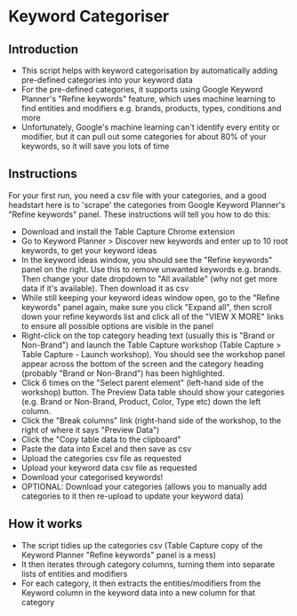 # Keyword Categoriser

## Introduction

- This script helps with keyword categorisation by automatically adding pre-defined categories into your keyword data
- For the pre-defined categories, it supports using Google Keyword Planner's "Refine keywords" feature, which uses machine learning to find entities and modifiers e.g. brands, products, types, conditions and more
- Unfortunately, Google's machine learning can't identify every entity or modifier, but it can pull out some categories for about 80% of your keywords, so it will save you lots of time

## Instructions

For your first run, you need a csv file with your categories, and a good headstart here is to 'scrape' the categories from Google Keyword Planner's "Refine keywords" panel. These instructions will tell you how to do this:
- Download and install the Table Capture Chrome extension
- Go to Keyword Planner > Discover new keywords and enter up to 10 root keywords, to get your keyword ideas
- In the keyword ideas window, you should see the "Refine keywords" panel on the right. Use this to remove unwanted keywords e.g. brands. Then change your date dropdown to "All available" (why not get more data if it's available). Then download it as csv
- While still keeping your keyword ideas window open, go to the "Refine keywords" panel again, make sure you click "Expand all", then scroll down your refine keywords list and click all of the "VIEW X MORE" links to ensure all possible options are visible in the panel
- Right-click on the top category heading text (usually this is "Brand or Non-Brand") and launch the Table Capture workshop (Table Capture > Table Capture - Launch workshop). You should see the workshop panel appear across the bottom of the screen and the category heading (probably "Brand or Non-Brand") has been highlighted.
- Click 6 times on the "Select parent element" (left-hand side of the workshop) button. The Preview Data table should show your categories (e.g. Brand or Non-Brand, Product, Color, Type etc) down the left column. 
- Click the "Break columns" link (right-hand side of the workshop, to the right of where it says "Preview Data")
- Click the "Copy table data to the clipboard"
- Paste the data into Excel and then save as csv
- Upload the categories csv file as requested
- Upload your keyword data csv file as requested
- Download your categorised keywords!
- OPTIONAL: Download your categories (allows you to manually add categories to it then re-upload to update your keyword data)

## How it works

- The script tidies up the categories csv (Table Capture copy of the Keyword Planner "Refine keywords" panel is a mess)
- It then iterates through category columns, turning them into separate lists of entities and modifiers
- For each category, it then extracts the entities/modifiers from the Keyword column in the keyword data into a new column for that category

